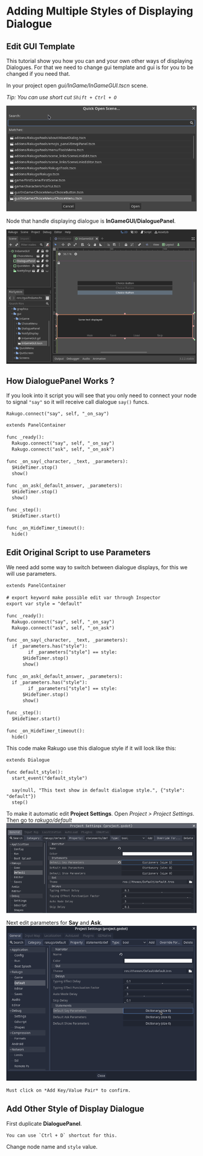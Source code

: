 # Adding Multiple Styles of Displaying Dialogue

## Edit GUI Template

This tutorial show you how you can and your own other ways of displaying Dialogues.
For that we need to change gui template and gui is for you to be changed if you need that.

In your project open *gui/InGame/InGameGUI.tscn* scene.

*Tip: You can use short cut `Shift + Ctrl + O`*

![](styles_of_displaying_dialogue/find_scene.gif)

Node that handle displaying dialogue is **InGameGUI/DialoguePanel**.

![](styles_of_displaying_dialogue/dialogue_panel.png)

## How DialoguePanel Works ?

If you look into it script you will see that 
you only need to connect your node to signal `"say"`
so it will receive call dialogue `say()` funcs.
```gdscript
Rakugo.connect("say", self, "_on_say")
```

```gdscript
extends PanelContainer

func _ready():
  Rakugo.connect("say", self, "_on_say")
  Rakugo.connect("ask", self, "_on_ask")

func _on_say(_character, _text, _parameters):
  $HideTimer.stop()
  show()

func _on_ask(_default_answer, _parameters):
  $HideTimer.stop()
  show()

func _step():
  $HideTimer.start()

func _on_HideTimer_timeout():
  hide()
```

## Edit Original Script to use Parameters

We need add some way to switch between dialogue displays,
for this we will use parameters. 

```gdscript
extends PanelContainer

# export keyword make possible edit var through Inspector
export var style = "default"

func _ready():
  Rakugo.connect("say", self, "_on_say")
  Rakugo.connect("ask", self, "_on_ask")

func _on_say(_character, _text, _parameters):
  if _parameters.has("style"):
		if _parameters["style"] == style:
      $HideTimer.stop()
      show()

func _on_ask(_default_answer, _parameters):
  if _parameters.has("style"):
		if _parameters["style"] == style:
      $HideTimer.stop()
      show()

func _step():
  $HideTimer.start()

func _on_HideTimer_timeout():
  hide()
```

This code make Rakugo use this dialogue style if it will look like this:
```gdscript
extends Dialogue

func default_style():
  start_event("default_style")

  say(null, "This text show in default dialogue style.", {"style": "default"})
  step()

```

To make it automatic edit **Project Settings**.
Open *Project > Project Settings*.
Then go to *rakugo/default*
![](../topics/project_setup/project-settings-defaults.png)

Next edit parameters for **Say** and **Ask**.
![](styles_of_displaying_dialogue/defaults.gif) 

```{note}
Must click on *Add Key/Value Pair* to confirm.
```

## Add Other Style of Display Dialogue

First duplicate **DialoguePanel**.
```{tip}
You can use `Ctrl + D` shortcut for this.
```

Change node name and `style` value.



